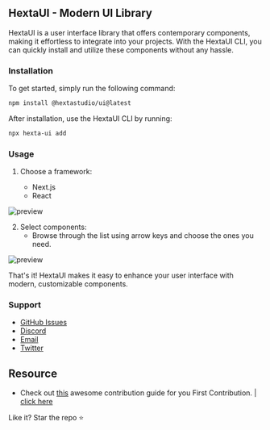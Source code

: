 ## HextaUI - Modern UI Library

HextaUI is a user interface library that offers contemporary components, making it effortless to integrate into your projects. With the HextaUI CLI, you can quickly install and utilize these components without any hassle.

### Installation

To get started, simply run the following command:

```bash
npm install @hextastudio/ui@latest
```

After installation, use the HextaUI CLI by running:

```bash
npx hexta-ui add
```

### Usage

1. Choose a framework:

   - Next.js
   - React

![preview](https://i.imgur.com/V8nw0Kv.png)

2. Select components:
   - Browse through the list using arrow keys and choose the ones you need.

![preview](https://i.imgur.com/rHCHZFd.png)

That's it! HextaUI makes it easy to enhance your user interface with modern, customizable components.

### Support

- [GitHub Issues](https://github.com/HextaStudio/HextaUI/issues)
- [Discord](https://dsc.gg/hextastudio)
- [Email](mailto:hi@hextastudio.in)
- [Twitter](https://twitter.com/preetsuthar17)

## Resource

- Check out [this](https://github.com/firstcontributions/first-contributions) awesome contribution guide for you First Contribution. | [click here](https://github.com/firstcontributions/first-contributions)

Like it? Star the repo ⭐
